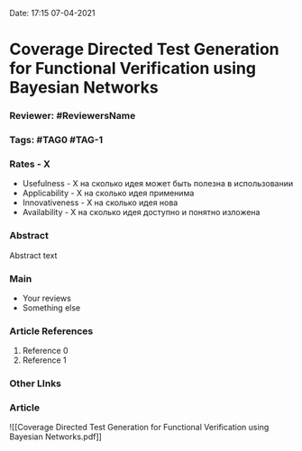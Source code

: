 Date: 17:15 07-04-2021

# Coverage Directed Test Generation for Functional Verification using Bayesian Networks

### Reviewer: #ReviewersName

### Tags: #TAG0 #TAG-1

### Rates - X
- Usefulness - X на сколько идея может быть полезна в использовании
- Applicability - X на сколько идея применима
- Innovativeness - X на сколько идея нова
- Availability - X на сколько идея доступно и понятно изложена

### Abstract
Abstract text

### Main
- Your reviews
- Something else

### Article References
1. Reference 0
2. Reference 1

### Other LInks

### Article
![[Coverage Directed Test Generation for Functional Verification using Bayesian Networks.pdf]]
